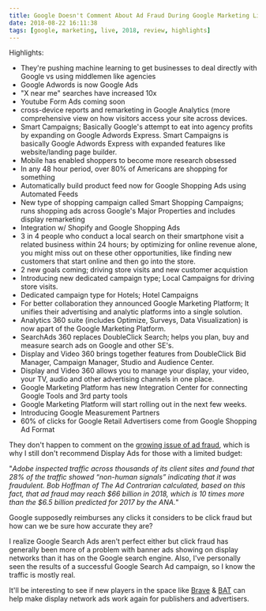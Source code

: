 ```yaml
---
title: Google Doesn't Comment About Ad Fraud During Google Marketing Live 2018 Keynote
date: 2018-08-22 16:11:38
tags: [google, marketing, live, 2018, review, highlights]
---
```


Highlights:

- They're pushing machine learning to get businesses to deal directly with Google vs using middlemen like agencies
- Google Adwords is now Google Ads
- "X near me" searches have increased 10x
- Youtube Form Ads coming soon
- cross-device reports and remarketing in Google Analytics (more comprehensive view on how visitors access your site across devices.
- Smart Campaigns; Basically Google's attempt to eat into agency profits by expanding on Google Adwords Express. Smart Campaigns is basically Google Adwords Express with expanded features like website/landing page builder.
- Mobile has enabled shoppers to become more research obsessed
- In any 48 hour period, over 80% of Americans are shopping for something
- Automatically build product feed now for Google Shopping Ads using Automated Feeds
- New type of shopping campaign called Smart Shopping Campaigns; runs shopping ads across Google's Major Properties and includes display remarketing
- Integration w/ Shopify and Google Shopping Ads
- 3 in 4 people who conduct a local search on their smartphone visit a related business within 24 hours; by optimizing for online revenue alone, you might miss out on these other opportunities, like finding new customers that start online and then go into the store.
- 2 new goals coming; driving store visits and new customer acquistion
- Introducing new dedicated campaign type; Local Campaigns for driving store visits.
- Dedicated campaign type for Hotels; Hotel Campaigns
- For better collaboration they announced Google Marketing Platform; It unifies their advertising and analytic platforms into a single solution. 
- Analytics 360 suite (includes Optimize, Surveys, Data Visualization) is now apart of the Google Marketing Platform.
- SearchAds 360 replaces DoubleClick Search; helps you plan, buy and measure search ads on Google and other SE's.
- Display and Video 360 brings together features from DoubleClick Bid Manager, Campaign Manager, Studio and Audience Center.
- Display and Video 360 allows you to manage your display, your video, your TV, audio and other advertising channels in one place.
- Google Marketing Platform has new Integration Center for connecting Google Tools and 3rd party tools
- Google Marketing Platform will start rolling out in the next few weeks.
- Introducing Google Measurement Partners
- 60% of clicks for Google Retail Advertisers come from Google Shopping Ad Format
 
They don't happen to comment on the [growing issue of ad fraud](https://www.forbes.com/sites/forbesagencycouncil/2018/07/26/reality-check-is-ad-fraud-up-or-down/#12dac6bd16d0), which is why I still don't recommend Display Ads for those with a limited budget:

"<em>Adobe inspected traffic across thousands of its client sites and found that 28% of the traffic showed “non-human signals” indicating that it was fraudulent. Bob Hoffman of The Ad Contrarian calculated, based on this fact, that ad fraud may reach $66 billion in 2018, which is 10 times more than the $6.5 billion predicted for 2017 by the ANA.</em>"

Google supposedly reimburses any clicks it considers to be click fraud but how can we be sure how accurate they are?

I realize Google Search Ads aren't perfect either but click fraud has generally been more of a problem with banner ads showing on display networks than it has on the Google search engine. Also, I've personally seen the results of a successful Google Search Ad campaign, so I know the traffic is mostly real.

It'll be interesting to see if new players in the space like [Brave](https://brave.com) & [BAT](https://basicattentiontoken.org) can help make display network ads work again for publishers and advertisers.